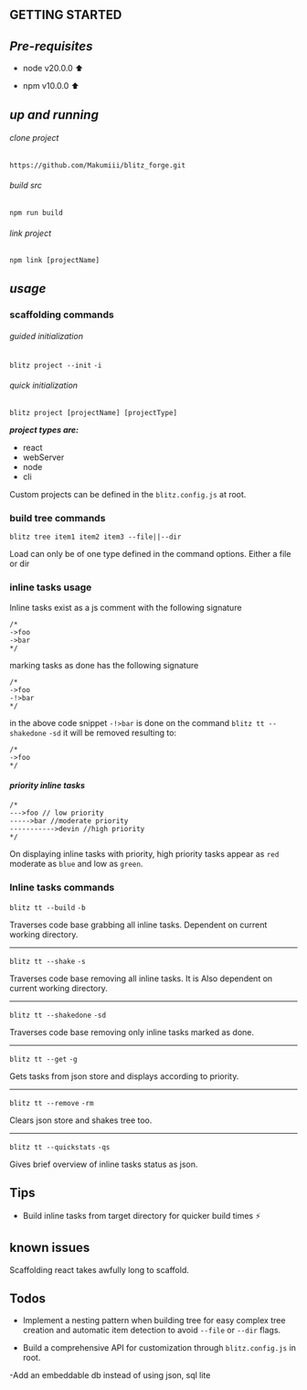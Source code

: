 ## GETTING STARTED

## *Pre-requisites*

   * node v20.0.0 ⬆️


   * npm v10.0.0 ⬆️ 

## *up and running*

###### clone project

`https://github.com/Makumiii/blitz_forge.git`

###### build src

```npm run build```


###### link project

`npm link [projectName]`

## *usage* 

### scaffolding commands

###### guided initialization
 
   `blitz project --init` `-i`

###### quick initialization

`blitz project [projectName] [projectType]`

***project types are:***

+ react
+ webServer
+ node
+ cli

Custom projects can be defined in the ``` blitz.config.js ``` at root.

### build tree commands

`blitz tree item1 item2 item3 --file||--dir`

Load can only be of one type defined in the command options. Either a file or dir

### inline tasks usage

Inline tasks exist as a js comment with the following signature
```
/*
->foo
->bar
*/

```
marking tasks as done has the following signature

```
/*
->foo
-!>bar
*/

```
in the above code snippet `-!>bar` is done on the command `blitz tt --shakedone` `-sd` it will be removed resulting to:
```
/*
->foo
*/

```

#### *priority inline tasks*

``` 
/*
--->foo // low priority
----->bar //moderate priority
----------->devin //high priority
*/
```
On displaying inline tasks with priority, high priority tasks appear as `red` moderate as `blue` and low as `green`.




### Inline tasks commands

``` blitz tt --build ``` `-b` 

Traverses code base grabbing all inline tasks. Dependent on current working directory.

____

`blitz tt --shake` `-s`

Traverses code base removing all inline tasks. It is Also dependent on current working directory.

____

`blitz tt --shakedone` `-sd`

Traverses code base removing only inline tasks marked as done.

____

`blitz tt --get` `-g`

Gets tasks from json store and displays according to priority.

____

`blitz tt --remove` `-rm`

Clears json store and shakes tree too.

____

`blitz tt --quickstats` `-qs`

Gives brief overview of inline tasks status as json.

## Tips
- Build inline tasks from target directory for quicker build times ⚡

## known issues
Scaffolding react takes awfully long to scaffold.

## Todos

- Implement a nesting pattern when building tree for easy complex tree creation and automatic item detection to avoid `--file` or `--dir` flags.



- Build a comprehensive API for customization through `blitz.config.js` in root. 


-Add an embeddable db instead of using json, sql lite
